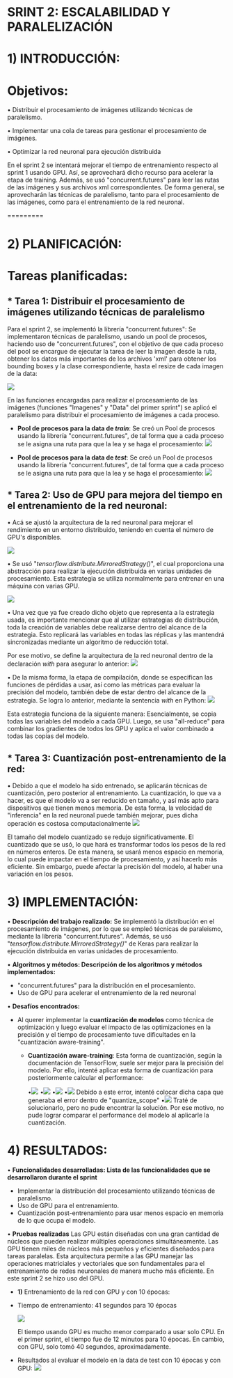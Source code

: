 # SRINT 2: ESCALABILIDAD Y PARALELIZACIÓN
# 1) INTRODUCCIÓN:
# Objetivos:
• Distribuir el procesamiento de imágenes utilizando técnicas de paralelismo.

• Implementar una cola de tareas para gestionar el procesamiento de imágenes.

• Optimizar la red neuronal para ejecución distribuida

En el sprint 2 se intentará mejorar el tiempo de entrenamiento respecto al sprint 1 usando GPU. Así, se aprovechará dicho recurso para acelerar la etapa de training. Además, se usó "concurrent.futures" para leer las rutas de las imágenes y sus archivos xml correspondientes.
De forma general, se aprovecharán las técnicas de paralelismo, tanto para el procesamiento de las imágenes, como para el entrenamiento de la red neuronal.

=========

# 2) PLANIFICACIÓN:
# Tareas planificadas:
## * Tarea 1: Distribuir el procesamiento de imágenes utilizando técnicas de paralelismo
  Para el sprint 2, se implementó la librería "concurrent.futures": Se implementaron técnicas de paralelismo, usando un pool de procesos, haciendo uso de 
  "concurrent.futures", con el objetivo de que cada proceso del pool se encargue de ejecutar la tarea de leer la imagen desde la ruta, obtener los datos más 
  importantes de los archivos 'xml' para obtener los bounding boxes y la clase correspondiente, hasta el resize de cada imagen de la data:
  
  ![](https://github.com/DianaLlamoca/Proyecto-ObjectDetection/blob/main/SPRINT2/IM%C3%81GENES/cfu.PNG)

  En las funciones encargadas para realizar el procesamiento de las imágenes (funciones "Imagenes" y "Data" del primer sprint") se aplicó el paralelismo para 
  distribuir el procesamiento de imágenes a cada proceso.

  * **Pool de procesos para la data de *train***: Se creó un Pool de procesos usando la librería "concurrent.futures", de tal forma que a cada proceso se le asigna 
    una ruta para que la lea y se haga el procesamiento:
    ![](https://github.com/DianaLlamoca/Proyecto-ObjectDetection/blob/main/SPRINT2/IM%C3%81GENES/p1.PNG)

  * **Pool de procesos para la data de *test***: Se creó un Pool de procesos usando la librería "concurrent.futures", de tal forma que a cada proceso se le asigna 
    una ruta para que la lea y se haga el procesamiento:
    ![](https://github.com/DianaLlamoca/Proyecto-ObjectDetection/blob/main/SPRINT2/IM%C3%81GENES/p_.PNG)
    
  
  
## * Tarea 2: Uso de GPU para mejora del tiempo en el entrenamiento de la red neuronal:
• Acá se ajustó la arquitectura de la red neuronal para mejorar el rendimiento en un entorno distribuido, teniendo en cuenta el número de GPU's disponibles.

![](https://github.com/DianaLlamoca/Proyecto-ObjectDetection/blob/main/SPRINT2/IM%C3%81GENES/GPU1.PNG)

• Se usó "*tensorflow.distribute.MirroredStrategy()*", el cual proporciona una abstracción para realizar la ejecución distribuida en varias unidades de procesamiento.
Esta estrategia se utiliza normalmente para entrenar en una máquina con varias GPU.

![](https://github.com/DianaLlamoca/Proyecto-ObjectDetection/blob/main/SPRINT2/IM%C3%81GENES/GPU2.PNG)

• Una vez que ya fue creado dicho objeto que representa a la estrategia usada, es importante mencionar que al utilizar estrategias de distribución, toda la creación de variables debe realizarse dentro del alcance de la estrategia. Esto replicará las variables en todas las réplicas y las mantendrá sincronizadas mediante un algoritmo de reducción total.

Por ese motivo, se define la arquitectura de la red neuronal dentro de la declaración *with* para asegurar lo anterior:
![](https://github.com/DianaLlamoca/Proyecto-ObjectDetection/blob/main/SPRINT2/IM%C3%81GENES/GPU3.PNG)

• De la misma forma, la etapa de compilación, donde se especifican las funciones de pérdidas a usar, así como las métricas para evaluar la precisión del modelo, también debe de estar dentro del alcance de la estrategia. Se logra lo anterior, mediante la sentencia *with* en Python:
![](https://github.com/DianaLlamoca/Proyecto-ObjectDetection/blob/main/SPRINT2/IM%C3%81GENES/GPU4.PNG)

Esta estrategia funciona de la siguiente manera: Esencialmente, se copia todas las variables del modelo a cada GPU. Luego, se usa "all-reduce" para combinar los gradientes de todos los GPU y aplica el valor combinado a todas las copias del modelo.

## * Tarea 3: Cuantización post-entrenamiento de la red:
• Debido a que el modelo ha sido entrenado, se aplicarán técnicas de cuantización, pero posterior al entrenamiento.
  La cuantización, lo que va a hacer, es que el modelo va a ser reducido en tamaño, y así más apto para dispositivos que tienen menos memoria.
  De esta forma, la velocidad de "inferencia" en la red neuronal puede también mejorar, pues dicha operación es costosa computacionalmente
  ![](https://github.com/DianaLlamoca/Proyecto-ObjectDetection/blob/main/SPRINT2/IM%C3%81GENES/cuantizado_mod.PNG)
 
  El tamaño del modelo cuantizado se redujo significativamente. El cuantizado que se usó, lo que hará es transformar todos los pesos de la red en números enteros. 
  De esta manera, se usará menos espacio en memoria, lo cual puede impactar en el tiempo de procesamiento, y así hacerlo más eficiente. Sin embargo, puede afectar 
  la precisión del modelo, al haber una variación en los pesos. 

# 3) IMPLEMENTACIÓN:
• **Descripción del trabajo realizado:** Se implementó la distribución en el procesamiento de imágenes, por lo que se empleó técnicas de paraleismo, mediante la 
librería "concurrent.futures". Además, se usó "*tensorflow.distribute.MirroredStrategy()*" de Keras para realizar la ejecución distribuida en varias unidades de procesamiento.

• **Algoritmos y métodos: Descripción de los algoritmos y métodos implementados:** 
 - "concurrent.futures" para la distribución en el procesamiento.
 - Uso de GPU para acelerar el entrenamiento de la red neuronal

• **Desafíos encontrados:**
 - Al querer implementar la **cuantización de modelos** como técnica de optimización y luego evaluar el impacto de las optimizaciones en la precisión y el tiempo 
   de procesamiento tuve dificultades en la "cuantización aware-training".
   - **Cuantización aware-training**: Esta forma de cuantización, según la documentación de TensorFlow, suele ser mejor para la precisión del modelo. Por ello, 
     intenté aplicar esta forma de cuantización para posteriormente calcular el performance:
     
     •![](https://github.com/DianaLlamoca/Proyecto-ObjectDetection/blob/main/SPRINT2/IM%C3%81GENES/a_t1.PNG)
     •![](https://github.com/DianaLlamoca/Proyecto-ObjectDetection/blob/main/SPRINT2/IM%C3%81GENES/a_t2.PNG)
     •![](https://github.com/DianaLlamoca/Proyecto-ObjectDetection/blob/main/SPRINT2/IM%C3%81GENES/a_t3.PNG)
     •![](https://github.com/DianaLlamoca/Proyecto-ObjectDetection/blob/main/SPRINT2/IM%C3%81GENES/a_t4.PNG)
     Debido a este error, intenté colocar dicha capa que generaba el error dentro de "quantize_scope"
     •![](https://github.com/DianaLlamoca/Proyecto-ObjectDetection/blob/main/SPRINT2/IM%C3%81GENES/a_t5.png)
   Traté de solucionarlo, pero no pude encontrar la solución. Por ese motivo, no pude lograr comparar el performance del modelo al aplicarle la cuantización.

# 4) RESULTADOS:
• **Funcionalidades desarrolladas: Lista de las funcionalidades que se desarrollaron durante el sprint**
* Implementar la distribución del procesamiento utilizando técnicas de paralelismo.
* Uso de GPU para el entrenamiento.
* Cuantización post-entrenamiento para usar menos espacio en memoria de lo que ocupa el modelo.

• **Pruebas realizadas**
Las GPU están diseñadas con una gran cantidad de núcleos que pueden realizar múltiples operaciones simultáneamente. Las GPU tienen miles de núcleos más pequeños y eficientes diseñados para tareas paralelas. Esta arquitectura permite a las GPU manejar las operaciones matriciales y vectoriales que son fundamentales para el entrenamiento de redes neuronales de manera mucho más eficiente. En este sprint 2 se hizo uso del GPU.
* **1)** Entrenamiento de la red con GPU y con 10 épocas:
* Tiempo de entrenamiento: 41 segundos para 10 épocas
  
  ![](https://github.com/DianaLlamoca/Proyecto-ObjectDetection/blob/main/SPRINT2/IM%C3%81GENES/time_gpu1.PNG)

   El tiempo usando GPU es mucho menor comparado a usar solo CPU. En el primer sprint, el tiempo fue de 12 minutos para 10 épocas. En cambio, con GPU, solo tomó 
   40 segundos, aproximadamente.
  
* Resultados al evaluar el modelo en la data de test con 10 épocas y con GPU:
 ![](https://github.com/DianaLlamoca/Proyecto-ObjectDetection/blob/main/SPRINT2/IM%C3%81GENES/gpu_t1.PNG)
